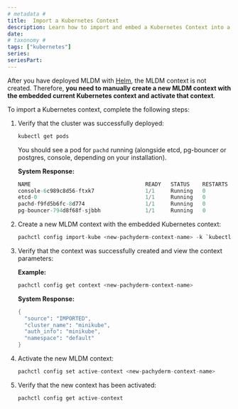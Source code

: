 ```yaml
---
# metadata # 
title:  Import a Kubernetes Context
description: Learn how to import and embed a Kubernetes Context into a MLDM context. 
date: 
# taxonomy #
tags: ["kubernetes"]
series:
seriesPart:
--- 
```


After you have deployed MLDM with [Helm](../helm-install/), the MLDM context is not created. Therefore, **you need to manually create a new MLDM context with
the embedded current Kubernetes context and activate that context**.

To import a Kubernetes context, complete the following steps:

1. Verify that the cluster was successfully deployed:

   ```s
   kubectl get pods
   ```

   You should see a pod for `pachd` running 
   (alongside etcd, pg-bouncer or postgres, console, depending on your installation). 

   **System Response:**

   ```s
   NAME                                    READY   STATUS    RESTARTS   AGE
   console-6c989c8d56-ftxk7                1/1     Running   0          3d18h
   etcd-0                                  1/1     Running   0          3d18h
   pachd-f9fd5b6fc-8d774                   1/1     Running   0          3d18h
   pg-bouncer-794d8f68f-sjbbh              1/1     Running   0          3d18h
   ```


1. Create a new MLDM context with the embedded Kubernetes context:

   ```s
   pachctl config import-kube <new-pachyderm-context-name> -k `kubectl config current-context`
   ```

1. Verify that the context was successfully created and view the context parameters:

   **Example:**

   ```s
   pachctl config get context <new-pachyderm-context-name>
   ```

   **System Response:**

   ```s
   {
     "source": "IMPORTED",
     "cluster_name": "minikube",
     "auth_info": "minikube",
     "namespace": "default"
   }
   ```

1. Activate the new MLDM context:

   ```s
   pachctl config set active-context <new-pachyderm-context-name>
   ```

1. Verify that the new context has been activated:

   ```s
   pachctl config get active-context
   ```
